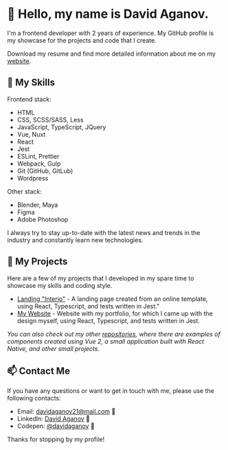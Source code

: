 # 👋 Hello, my name is David Aganov.

I'm a frontend developer with 2 years of experience. My GitHub profile is my showcase for the projects and code that I create.

Download my resume and find more detailed information about me on my [website](https://aganov.dev/).

## 🔧 My Skills

Frontend stack:
- HTML
- CSS, SCSS/SASS, Less
- JavaScript, TypeScript, JQuery
- Vue, Nuxt
- React
- Jest
- ESLint, Prettier
- Webpack, Gulp
- Git (GitHub, GitLub)
- Wordpress

Other stack:
- Blender, Maya
- Figma
- Adobe Photoshop

I always try to stay up-to-date with the latest news and trends in the industry and constantly learn new technologies.

## 🚀 My Projects

Here are a few of my projects that I developed in my spare time to showcase my skills and coding style.

- [Landing "Interio"](https://github.com/davidaganov/landing-interio) - A landing page created from an online template, using React, Typescript, and tests written in Jest."
- [My Website](https://github.com/davidaganov/davidaganov.github.io) - Website with my portfolio, for which I came up with the design myself, using React, Typescript, and tests written in Jest.

_You can also check out my other [repositories](https://github.com/davidaganov?tab=repositories), where there are examples of components created using Vue 2, a small application built with React Native, and other small projects._

## 📫 Contact Me

If you have any questions or want to get in touch with me, please use the following contacts:

- Email: davidaganov21@mail.com 📧
- LinkedIn: [David Aganov](https://www.linkedin.com/in/david-aganov/) 💼
- Codepen: [@davidaganov](https://codepen.io/davidaganov) :robot:

Thanks for stopping by my profile!
